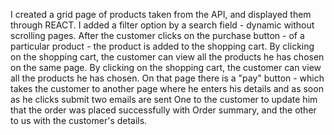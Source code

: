 I created a grid page of products taken from the API, and displayed them through REACT.
I added a filter option by a search field - dynamic without scrolling pages.
After the customer clicks on the purchase button - of a particular product - the product is added to the shopping cart.
By clicking on the shopping cart, the customer can view all the products he has chosen on the same page.
By clicking on the shopping cart, the customer can view all the products he has chosen. On that page there is a "pay" button - which takes the customer to another
page where he enters his details and as soon as he clicks submit two emails are sent
One to the customer to update him that the order was placed successfully with Order summary, and the other to us with the customer's details.
